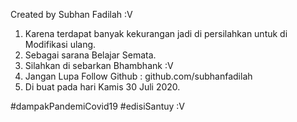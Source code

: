Created by Subhan Fadilah :V

1. Karena terdapat banyak kekurangan jadi di persilahkan untuk di Modifikasi ulang. 
2. Sebagai sarana Belajar Semata.
3. Silahkan di sebarkan Bhambhank :V
4. Jangan Lupa Follow Github : github.com/subhanfadilah
5. Di buat pada hari Kamis 30 Juli 2020.

#dampakPandemiCovid19
#edisiSantuy :V
